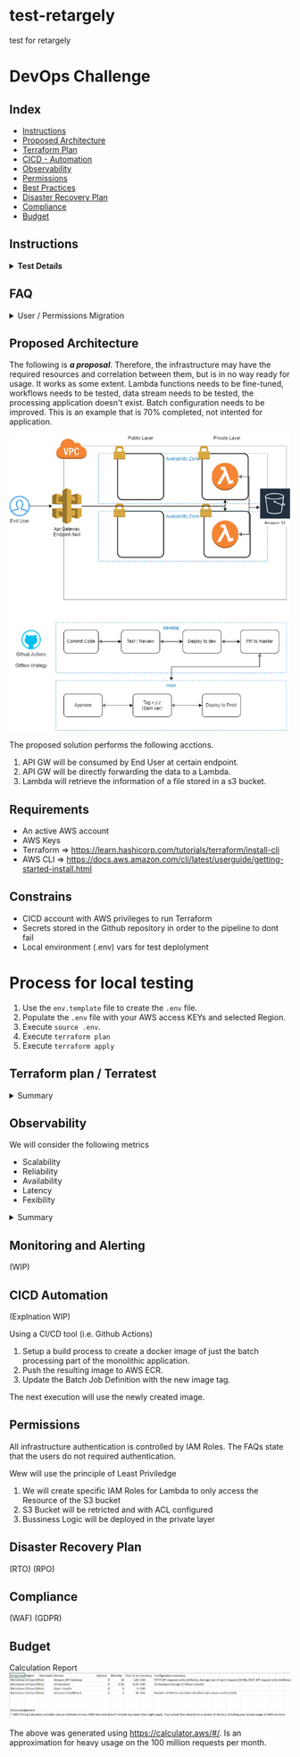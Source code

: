 # test-retargely
test for retargely

# DevOps Challenge

## Index

* [Instructions](#instructions)
* [Proposed Architecture](#proposed-architecture)
* [Terraform Plan](#terraform-plan-terratest)
* [CICD - Automation](#cicd-automation-bonus)
* [Observability](#observability-bonus)
* [Permissions](#permissions-bonus)
* [Best Practices](#best-practices-bonus)
* [Disaster Recovery Plan](#disaster-recovery-plan-bonus)
* [Compliance](#compliance-bonus)
* [Budget](#budget-bonus)


## Instructions

<details>
<summary><b>Test Details</b></summary>

---

1- Build an infra in Terraform with the following requirements so that it can be executed by a client

Everything with HA and secured (principle of least possible permission).

Only 1 Network(VPC) of 4096 ips.

Only 4 Subnets of 256 ips (two public, two private with Internet access)

A bucket with a file called text.txt and contains the string "Hello World."

Entry point, an APIGW that sends traffic to Lambda.

Application, a Lambda that returns the content of the file texto.txt. The code can be in any language.

TF code must be delivered to a Git repository

The Git repository should contain a README that explains step by step how to run the terraform code and how to test the API remotely.

2 - Explain: how would the lambda code deploy flow be for someone who is not a devop and does not have access to Terraform, how would you automate it?

3 - Explain:

  a-What resources would you monitor?

  b-What values ​​of the resources would you monitor?

  c-What values ​​would you put an alert on?

4 - Explain: With what tool and how would you implement the monitoring/alerts.

</details>

## FAQ

<details>
<summary>User / Permissions Migration</summary>

```
Are the users using auth/authentication federated service? SSO auth?

User’s apply through filling out forms without the necessity of creating an account with the bank (it is open to anyone)
so there should be no auth involved.
In the future we might incorporate federated auth that will allow us to fill out some information that we currently
request to users. So any prep work for the future would be great.
```
</details>


## Proposed Architecture

The following is ***a proposal***. Therefore, the infrastructure may have the required resources and correlation between them, but is in no way ready for usage.  It works as some extent. Lambda functions needs to be fine-tuned, workflows needs to be tested, data stream needs to be tested, the processing application doesn't exist. Batch configuration needs to be improved.  This is an example that is 70% completed, not intented for application. 

![alt text](/images/proposed_diagram.png "Proposed diagram")

The proposed solution performs the following acctions. 

1. API GW will be consumed by End User at certain endpoint.
2. API GW will be directly forwarding the data to a Lambda.
3. Lambda will retrieve the information of a file stored in a s3 bucket. 

## Requirements

* An active AWS account
* AWS Keys
* Terraform => https://learn.hashicorp.com/tutorials/terraform/install-cli
* AWS CLI => https://docs.aws.amazon.com/cli/latest/userguide/getting-started-install.html

## Constrains

* CICD account with AWS privileges to run Terraform
* Secrets stored in the Github repository in order to the pipeline to dont fail
* Local environment (.env) vars for test deplolyment

# Process for local testing

1. Use the `env.template` file to create the `.env` file.
2. Populate the `.env` file with your AWS access KEYs and selected Region.
3. Execute `source .env`.
4. Execute `terraform plan`
5. Execute `terraform apply`

## Terraform plan / Terratest

<details>
<summary>Summary</summary>
  
```
(WIP)
```
</details>

## Observability

We will consider the following metrics

* Scalability
* Reliability
* Availability
* Latency
* Fexibility 

<details>
<summary>Summary</summary>
  
Scalability
* What: Data storage availability, Processing compute power, Low concurrecy limits. 
* Why: Direct impact on customer experience, Reduced time and cost. 

Reliability
* What: S3 redundancy and failover, Cero downtime under Availability zone. 
* Why: Business process persistance, direct customer experience. 

Availability
* What: Multi zone enabled, Zero downtime under Availability zone failure. 
* Why: Business process persistance, direct customer experience. 

Latency
* What: API GW call and efficiency
* Why: Direct impact on customer experience, Reduced time and cost.

Fexibility
* What: Event driven architecture easy enough modifications and behaviors. Lambda functions and events. 
* Why: Bussiness logic dependant. If more Scalability, Availability is needed, it can be configured and added if needed. 


</details>

## Monitoring and Alerting

(WIP)

## CICD Automation

(Explnation WIP)

Using a CI/CD tool (i.e. Github Actions) 
1. Setup a build process to create a docker image of just the batch processing part of the monolithic application.
2. Push the resulting image to AWS ECR.
3. Update the Batch Job Definition with the new image tag. 

The next execution will use the newly created image. 

## Permissions 

All infrastructure authentication is controlled by IAM Roles. The FAQs state that the users do not required authentication. 

Wew will use the principle of Least Priviledge 

1. We will create specific IAM Roles for Lambda to only access the Resource of the S3 bucket
2. S3 Bucket will be retricted and with ACL configured
3. Bussiness Logic will be deployed in the private layer


## Disaster Recovery Plan

(RTO) (RPO)

## Compliance

(WAF) (GDPR)

## Budget

Calculation Report
![alt text](/images/Estimate.png "AWS price estimation")

The above was generated using https://calculator.aws/#/.  Is an approximation for heavy usage on the 100 million requests per month. 





